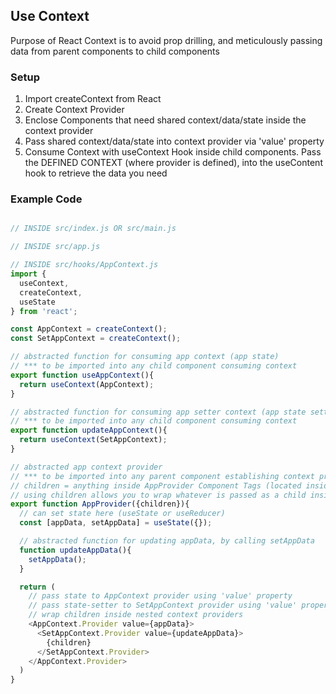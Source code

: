 ## Use Context

Purpose of React Context is to avoid prop drilling, and meticulously passing data from parent components to child components

### Setup 
1. Import createContext from React
2. Create Context Provider
3. Enclose Components that need shared context/data/state inside the context provider
4. Pass shared context/data/state into context provider via 'value' property
5. Consume Context with useContext Hook inside child components. Pass the DEFINED CONTEXT (where provider is defined), into the useContent hook to retrieve the data you need

### Example Code
```js

// INSIDE src/index.js OR src/main.js

// INSIDE src/app.js

// INSIDE src/hooks/AppContext.js
import {
  useContext, 
  createContext, 
  useState
} from 'react';

const AppContext = createContext();
const SetAppContext = createContext();

// abstracted function for consuming app context (app state)
// *** to be imported into any child component consuming context
export function useAppContext(){
  return useContext(AppContext);
}

// abstracted function for consuming app setter context (app state setter)
// *** to be imported into any child component consuming context
export function updateAppContext(){
  return useContext(SetAppContext);
}

// abstracted app context provider
// *** to be imported into any parent component establishing context provider
// children = anything inside AppProvider Component Tags (located inside src/index.js OR src/main.js)
// using children allows you to wrap whatever is passed as a child inside of the non-abstracted context.provider!!
export function AppProvider({children}){
  // can set state here (useState or useReducer)
  const [appData, setAppData] = useState({});

  // abstracted function for updating appData, by calling setAppData
  function updateAppData(){
    setAppData();
  }

  return (
    // pass state to AppContext provider using 'value' property
    // pass state-setter to SetAppContext provider using 'value' property
    // wrap children inside nested context providers 
    <AppContext.Provider value={appData}> 
      <SetAppContext.Provider value={updateAppData}>
        {children}
      </SetAppContext.Provider>
    </AppContext.Provider>
  )
}

```
